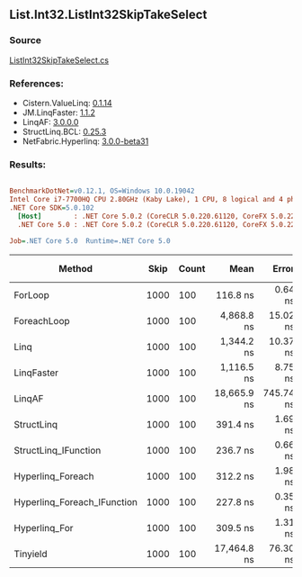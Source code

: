 ﻿## List.Int32.ListInt32SkipTakeSelect

### Source
[ListInt32SkipTakeSelect.cs](../LinqBenchmarks/List/Int32/ListInt32SkipTakeSelect.cs)

### References:
- Cistern.ValueLinq: [0.1.14](https://www.nuget.org/packages/Cistern.ValueLinq/0.1.14)
- JM.LinqFaster: [1.1.2](https://www.nuget.org/packages/JM.LinqFaster/1.1.2)
- LinqAF: [3.0.0.0](https://www.nuget.org/packages/LinqAF/3.0.0.0)
- StructLinq.BCL: [0.25.3](https://www.nuget.org/packages/StructLinq.BCL/0.25.3)
- NetFabric.Hyperlinq: [3.0.0-beta31](https://www.nuget.org/packages/NetFabric.Hyperlinq/3.0.0-beta31)

### Results:
``` ini

BenchmarkDotNet=v0.12.1, OS=Windows 10.0.19042
Intel Core i7-7700HQ CPU 2.80GHz (Kaby Lake), 1 CPU, 8 logical and 4 physical cores
.NET Core SDK=5.0.102
  [Host]        : .NET Core 5.0.2 (CoreCLR 5.0.220.61120, CoreFX 5.0.220.61120), X64 RyuJIT  [AttachedDebugger]
  .NET Core 5.0 : .NET Core 5.0.2 (CoreCLR 5.0.220.61120, CoreFX 5.0.220.61120), X64 RyuJIT

Job=.NET Core 5.0  Runtime=.NET Core 5.0  

```
|                      Method | Skip | Count |        Mean |     Error |      StdDev |  Ratio | RatioSD |  Gen 0 | Gen 1 | Gen 2 | Allocated |
|---------------------------- |----- |------ |------------:|----------:|------------:|-------:|--------:|-------:|------:|------:|----------:|
|                     ForLoop | 1000 |   100 |    116.8 ns |   0.64 ns |     0.57 ns |   1.00 |    0.00 |      - |     - |     - |         - |
|                 ForeachLoop | 1000 |   100 |  4,868.8 ns |  15.02 ns |    12.54 ns |  41.69 |    0.26 | 0.0076 |     - |     - |      40 B |
|                        Linq | 1000 |   100 |  1,344.2 ns |  10.37 ns |     9.70 ns |  11.52 |    0.11 | 0.0477 |     - |     - |     152 B |
|                  LinqFaster | 1000 |   100 |  1,116.5 ns |   8.75 ns |     8.18 ns |   9.57 |    0.08 | 0.4349 |     - |     - |    1368 B |
|                      LinqAF | 1000 |   100 | 18,665.9 ns | 745.74 ns | 2,053.98 ns | 170.66 |   14.42 |      - |     - |     - |         - |
|                  StructLinq | 1000 |   100 |    391.4 ns |   1.69 ns |     1.50 ns |   3.35 |    0.02 | 0.0305 |     - |     - |      96 B |
|        StructLinq_IFunction | 1000 |   100 |    236.7 ns |   0.66 ns |     0.62 ns |   2.03 |    0.01 |      - |     - |     - |         - |
|           Hyperlinq_Foreach | 1000 |   100 |    312.2 ns |   1.98 ns |     1.85 ns |   2.67 |    0.02 |      - |     - |     - |         - |
| Hyperlinq_Foreach_IFunction | 1000 |   100 |    227.8 ns |   0.35 ns |     0.29 ns |   1.95 |    0.01 |      - |     - |     - |         - |
|               Hyperlinq_For | 1000 |   100 |    309.5 ns |   1.31 ns |     1.16 ns |   2.65 |    0.02 |      - |     - |     - |         - |
|                    Tinyield | 1000 |   100 | 17,464.8 ns |  76.30 ns |    67.64 ns | 149.57 |    1.01 | 0.1221 |     - |     - |     472 B |
